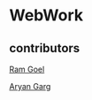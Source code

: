 # WebWork
## contributors
[Ram Goel](https://github.com/RamGoel)

[Aryan Garg](https://github.com/ksba2004)